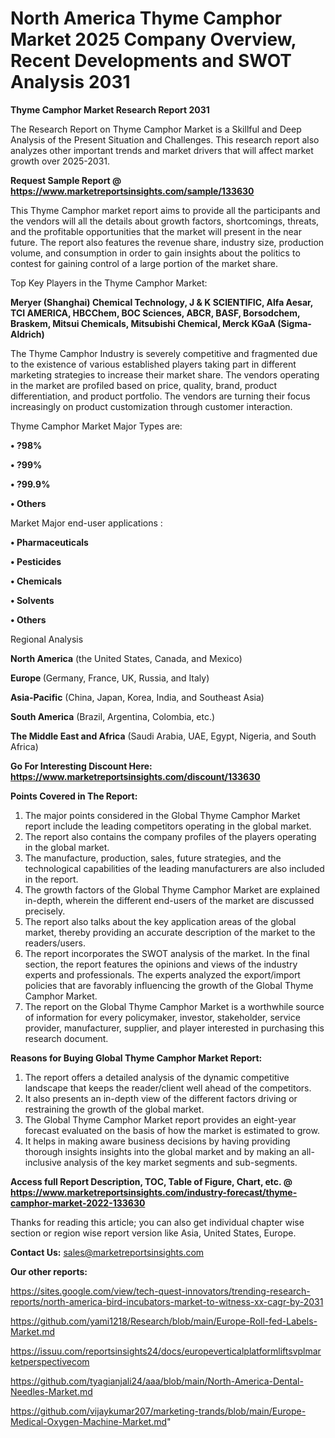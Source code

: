 # North America Thyme Camphor Market 2025 Company Overview, Recent Developments and SWOT Analysis 2031

<strong>Thyme Camphor Market Research Report 2031</strong>

The Research Report on Thyme Camphor Market is a Skillful and Deep Analysis of the Present Situation and Challenges. This research report also analyzes other important trends and market drivers that will affect market growth over 2025-2031.

<strong>Request Sample Report @ <a href=https://www.marketreportsinsights.com/sample/133630>https://www.marketreportsinsights.com/sample/133630</a></strong>

This Thyme Camphor market report aims to provide all the participants and the vendors will all the details about growth factors, shortcomings, threats, and the profitable opportunities that the market will present in the near future. The report also features the revenue share, industry size, production volume, and consumption in order to gain insights about the politics to contest for gaining control of a large portion of the market share.

Top Key Players in the Thyme Camphor Market:

<strong>Meryer (Shanghai) Chemical Technology, J & K SCIENTIFIC, Alfa Aesar, TCI AMERICA, HBCChem, BOC Sciences, ABCR, BASF, Borsodchem, Braskem, Mitsui Chemicals, Mitsubishi Chemical, Merck KGaA (Sigma-Aldrich)</strong>

The Thyme Camphor Industry is severely competitive and fragmented due to the existence of various established players taking part in different marketing strategies to increase their market share. The vendors operating in the market are profiled based on price, quality, brand, product differentiation, and product portfolio. The vendors are turning their focus increasingly on product customization through customer interaction.

Thyme Camphor Market Major Types are:

<strong>• ?98%

• ?99%

• ?99.9%

• Others</strong>

Market Major end-user applications :

<strong>• Pharmaceuticals

• Pesticides

• Chemicals

• Solvents

• Others</strong>

Regional Analysis

</u><strong><b>North America</b></strong> (the United States, Canada, and Mexico)

<strong><b>Europe </b></strong>(Germany, France, UK, Russia, and Italy)

<strong><b>Asia-Pacific</b></strong> (China, Japan, Korea, India, and Southeast Asia)

<strong><b>South America</b></strong> (Brazil, Argentina, Colombia, etc.)

<strong><b>The Middle East and Africa</b></strong> (Saudi Arabia, UAE, Egypt, Nigeria, and South Africa)

<strong>Go For Interesting Discount Here: <a href=https://www.marketreportsinsights.com/discount/133630>https://www.marketreportsinsights.com/discount/133630</a></strong>

<strong>Points Covered in The Report:</strong>
<ol>
  <li>The major points considered in the Global Thyme Camphor Market report include the leading competitors operating in the global market.</li>
  <li>The report also contains the company profiles of the players operating in the global market.</li>
  <li>The manufacture, production, sales, future strategies, and the technological capabilities of the leading manufacturers are also included in the report.</li>
  <li>The growth factors of the Global Thyme Camphor Market are explained in-depth, wherein the different end-users of the market are discussed precisely.</li>
  <li>The report also talks about the key application areas of the global market, thereby providing an accurate description of the market to the readers/users.</li>
  <li>The report incorporates the SWOT analysis of the market. In the final section, the report features the opinions and views of the industry experts and professionals. The experts analyzed the export/import policies that are favorably influencing the growth of the Global Thyme Camphor Market.</li>
  <li>The report on the Global Thyme Camphor Market is a worthwhile source of information for every policymaker, investor, stakeholder, service provider, manufacturer, supplier, and player interested in purchasing this research document.</li>
</ol>
<strong>Reasons for Buying Global Thyme Camphor Market Report:</strong>

<ol>
  <li>The report offers a detailed analysis of the dynamic competitive landscape that keeps the reader/client well ahead of the competitors.</li>
  <li>It also presents an in-depth view of the different factors driving or restraining the growth of the global market.</li>
  <li>The Global Thyme Camphor Market report provides an eight-year forecast evaluated on the basis of how the market is estimated to grow.</li>
  <li>It helps in making aware business decisions by having providing thorough insights insights into the global market and by making an all-inclusive analysis of the key market segments and sub-segments.</li>
</ol>
<strong>Access full Report Description, TOC, Table of Figure, Chart, etc. @ <a href=https://www.marketreportsinsights.com/industry-forecast/thyme-camphor-market-2022-133630>https://www.marketreportsinsights.com/industry-forecast/thyme-camphor-market-2022-133630</a></strong>


Thanks for reading this article; you can also get individual chapter wise section or region wise report version like Asia, United States, Europe.

<strong>Contact Us:</strong>
sales@marketreportsinsights.com

<strong>Our other reports:</strong>

<a href=https://sites.google.com/view/tech-quest-innovators/trending-research-reports/north-america-bird-incubators-market-to-witness-xx-cagr-by-2031>https://sites.google.com/view/tech-quest-innovators/trending-research-reports/north-america-bird-incubators-market-to-witness-xx-cagr-by-2031</a>

<a href=https://github.com/yami1218/Research/blob/main/Europe-Roll-fed-Labels-Market.md>https://github.com/yami1218/Research/blob/main/Europe-Roll-fed-Labels-Market.md</a>

<a href=https://issuu.com/reportsinsights24/docs/europeverticalplatformliftsvplmarketperspectivecom>https://issuu.com/reportsinsights24/docs/europeverticalplatformliftsvplmarketperspectivecom</a>

<a href=https://github.com/tyagianjali24/aaa/blob/main/North-America-Dental-Needles-Market.md>https://github.com/tyagianjali24/aaa/blob/main/North-America-Dental-Needles-Market.md</a>

<a href=https://github.com/vijaykumar207/marketing-trands/blob/main/Europe-Medical-Oxygen-Machine-Market.md>https://github.com/vijaykumar207/marketing-trands/blob/main/Europe-Medical-Oxygen-Machine-Market.md</a>"
